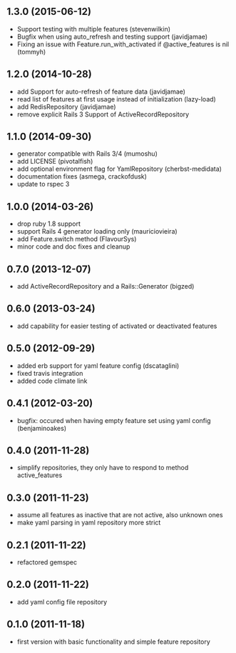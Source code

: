 ## 1.3.0 (2015-06-12)

* Support testing with multiple features (stevenwilkin)
* Bugfix when using auto_refresh and testing support (javidjamae)
* Fixing an issue with Feature.run_with_activated if @active_features is nil (tommyh)

## 1.2.0 (2014-10-28)

* add Support for auto-refresh of feature data (javidjamae)
* read list of features at first usage instead of initialization (lazy-load)
* add RedisRepository (javidjamae)
* remove explicit Rails 3 Support of ActiveRecordRepository

## 1.1.0 (2014-09-30)

* generator compatible with Rails 3/4 (mumoshu)
* add LICENSE (pivotalfish)
* add optional environment flag for YamlRepository (cherbst-medidata)
* documentation fixes (asmega, crackofdusk)
* update to rspec 3

## 1.0.0 (2014-03-26)

* drop ruby 1.8 support
* support Rails 4 generator loading only (mauriciovieira)
* add Feature.switch method (FlavourSys)
* minor code and doc fixes and cleanup

## 0.7.0 (2013-12-07)

* add ActiveRecordRepository and a Rails::Generator (bigzed)

## 0.6.0 (2013-03-24)

* add capability for easier testing of activated or deactivated features

## 0.5.0 (2012-09-29)

* added erb support for yaml feature config (dscataglini)
* fixed travis integration
* added code climate link

## 0.4.1 (2012-03-20)

* bugfix: occured when having empty feature set using yaml config (benjaminoakes)

## 0.4.0 (2011-11-28)

* simplify repositories, they only have to respond to method active_features 

## 0.3.0 (2011-11-23)

* assume all features as inactive that are not active, also unknown ones
* make yaml parsing in yaml repository more strict

## 0.2.1 (2011-11-22)

* refactored gemspec

## 0.2.0 (2011-11-22)

* add yaml config file repository

## 0.1.0 (2011-11-18)

* first version with basic functionality and simple feature repository
